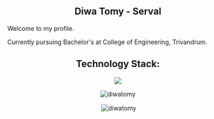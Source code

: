 
<p>
<h2 align = "center"> Diwa Tomy - Serval </h2>

</p>


Welcome to my profile. 

Currently pursuing Bachelor's at College of Engineering, Trivandrum.


<h2 align="center">Technology Stack: </h2>
<p align="center">
  <a href="https://skillicons.dev">
    <img src="https://skillicons.dev/icons?i=git,python,vim,bash,linux,vscode,html,github,java,javascript,c,cpp,css,mongodb,nodejs,figma,expressjs,gitlab&perline=6" />
  </a>
</p>



<p align="center"><img align="center" src="https://github-readme-stats.vercel.app/api/top-langs?username=serval19&show_icons=true&locale=en&layout=compact" alt="diwatomy" /></p>

<p align="center">&nbsp;<img align="center" src="https://github-readme-stats.vercel.app/api?username=serval19&show_icons=true&locale=en" alt="diwatomy" /></p>


